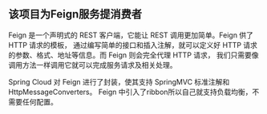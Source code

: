 ## 该项目为Feign服务提消费者
Feign 是一个声明式的 REST 客户端，它能让 REST 调用更加简单。Feign 供了 HTTP 请求的模板，
通过编写简单的接口和插入注解，就可以定义好 HTTP 请求的参数、格式、地址等信息。而 Feign 则会完全代理 HTTP 请求，
我们只需要像调用方法一样调用它就可以完成服务请求及相关处理。

Spring Cloud 对 Feign 进行了封装，使其支持 SpringMVC 标准注解和 HttpMessageConverters。
Feign 中引入了ribbon所以自己就支持负载均衡，不需要任何配置。